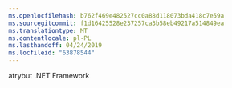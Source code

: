 ```yaml
---
ms.openlocfilehash: b762f469e482527cc0a88d118073bda418c7e59a
ms.sourcegitcommit: f1d16425528e237257ca3b58eb49217a514849ea
ms.translationtype: MT
ms.contentlocale: pl-PL
ms.lasthandoff: 04/24/2019
ms.locfileid: "63878544"
---
```

atrybut .NET Framework